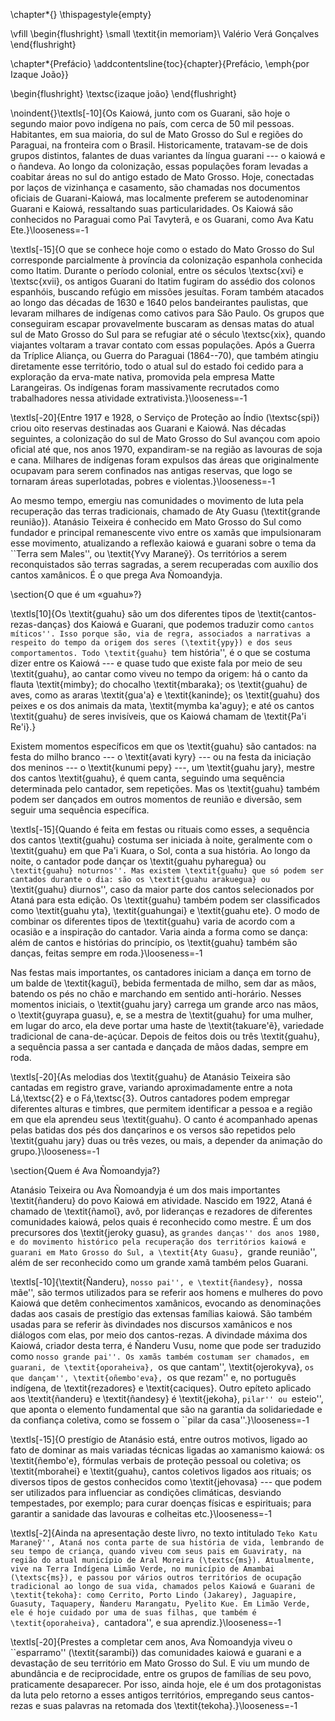 \chapter*{}
\thispagestyle{empty}

\vfill
\begin{flushright}
\small
\textit{in memoriam}\\
Valério Verá Gonçalves
\end{flushright}

\chapter*{Prefácio}
\addcontentsline{toc}{chapter}{Prefácio, \emph{por Izaque João}}

\begin{flushright}
\textsc{izaque joão}
\end{flushright}

\noindent{}\textls[-10]{Os Kaiowá, junto com os Guarani, são hoje o
segundo maior povo indígena
no país, com cerca de 50 mil pessoas. Habitantes, em sua maioria, do sul
de Mato Grosso do Sul e regiões do Paraguai, na fronteira com o Brasil.
Historicamente, tratavam-se de dois grupos distintos, falantes de duas
variantes da língua guarani --- o kaiowá e o ñandeva. Ao longo da
colonização, essas populações foram levadas a coabitar áreas no
sul do antigo estado de Mato Grosso. Hoje, conectadas por laços de
vizinhança e casamento, são chamadas nos documentos oficiais de
Guarani-Kaiowá, mas localmente preferem se autodenominar Guarani e
Kaiowá, ressaltando suas particularidades. Os Kaiowá são conhecidos no
Paraguai como Paῖ Tavyterã, e os Guarani, como Ava Katu
Ete.}\looseness=-1

\textls[-15]{O que se conhece hoje como o estado do Mato Grosso do Sul
corresponde
parcialmente à província da colonização espanhola conhecida como Itatim.
Durante o período colonial, entre os séculos \textsc{xvi} e
\textsc{xvii}, os antigos
Guarani do Itatim fugiram do assédio dos colonos espanhóis, buscando
refúgio em missões jesuítas. Foram também atacados ao longo das décadas
de 1630 e 1640 pelos bandeirantes paulistas, que levaram milhares de
indígenas como cativos para São Paulo. Os grupos que conseguiram escapar
provavelmente buscaram as densas matas do atual sul de Mato Grosso do
Sul para se refugiar até o século \textsc{xix}, quando viajantes
voltaram a
travar contato com essas populações. Após a Guerra da Tríplice Aliança,
ou Guerra do Paraguai (1864--70), que também atingiu diretamente esse
território, todo o atual sul do estado foi cedido para a exploração da
erva-mate nativa, promovida pela empresa Matte Larangeiras. Os indígenas
foram massivamente recrutados como trabalhadores nessa atividade
extrativista.}\looseness=-1

\textls[-20]{Entre 1917 e 1928, o Serviço de Proteção ao Índio
(\textsc{spi}) criou oito
reservas destinadas aos Guarani e Kaiowá. Nas décadas seguintes, a
colonização do sul de Mato Grosso do Sul avançou com apoio oficial até
que, nos anos 1970, expandiram-se na região as lavouras de soja e cana.
Milhares de indígenas foram expulsos das áreas que originalmente
ocupavam
para serem confinados nas antigas reservas, que logo se tornaram áreas
superlotadas, pobres e violentas.}\looseness=-1

Ao mesmo tempo, emergiu nas comunidades o movimento de luta pela
recuperação das terras tradicionais, chamado de Aty Guasu
(\textit{grande
reunião}). Atanásio Teixeira é conhecido em Mato Grosso do Sul como
fundador e principal remanescente vivo entre os xamãs que impulsionaram
esse movimento, atualizando a reflexão kaiowá e guarani sobre o tema da
``Terra sem Males'', ou \textit{Yvy Maraneỹ}. Os territórios a serem
reconquistados são terras sagradas, a serem recuperadas com auxílio dos
cantos xamânicos. É o que prega Ava Ñomoandyja.

\section{O que é um «guahu»?}

\textls[10]{Os \textit{guahu} são um dos diferentes tipos de
\textit{cantos-rezas-danças} dos
Kaiowá e Guarani, que podemos traduzir como ``cantos míticos''. Isso
porque são, via de regra, associados a
narrativas a respeito do tempo da origem dos seres (\textit{ypy}) e dos
seus comportamentos. Todo \textit{guahu} ``tem história'', é o que se
costuma dizer entre os Kaiowá --- e quase tudo que existe fala por meio
de
seu \textit{guahu}, ao cantar como viveu no tempo da origem: há o canto
da
flauta \textit{mimby}; do chocalho \textit{mbaraka}; os \textit{guahu}
de
aves, como as araras \textit{gua'a} e \textit{kaninde}; os
\textit{guahu} dos
peixes e os dos animais da mata, \textit{mymba ka'aguy}; e até os cantos
\textit{guahu} de seres invisíveis, que os Kaiowá chamam de \textit{Pa'i
Re'i}.}

Existem momentos específicos em que os \textit{guahu} são cantados: na
festa do milho branco --- o \textit{avati kyry} --- ou na festa da
iniciação
dos meninos --- o \textit{kunumi pepy} ---, um \textit{guahu jary},
mestre dos
cantos \textit{guahu}, é quem canta, seguindo uma sequência determinada
pelo cantador, sem repetições. Mas os \textit{guahu} também podem ser
dançados em outros momentos de reunião e diversão, sem seguir uma
sequência específica.

\textls[-15]{Quando é feita em festas ou rituais como esses, a sequência
 dos cantos
\textit{guahu} costuma ser iniciada à noite, geralmente com o
\textit{guahu}
em que Pa'i Kuara, o Sol, conta a sua história. Ao longo da noite, o
cantador pode dançar os \textit{guahu pyharegua} ou ``\textit{guahu}
noturnos''.
Mas existem \textit{guahu} que só podem ser cantados durante o dia: são
os
\textit{guahu arakuegua} ou ``\textit{guahu} diurnos'', caso da maior
parte dos
cantos selecionados por Ataná para esta edição. Os \textit{guahu} também
podem ser classificados como \textit{guahu yta}, \textit{guahungai} e
\textit{guahu ete}. O modo de combinar os diferentes tipos de
\textit{guahu}
varia de acordo com a ocasião e a inspiração do cantador. Varia ainda a
forma como se dança: além de cantos e histórias do princípio, os
\textit{guahu} também são danças, feitas sempre em roda.}\looseness=-1

Nas festas mais importantes, os cantadores iniciam a dança em torno de
um balde de \textit{kaguῖ}, bebida fermentada de milho, sem dar as mãos,
batendo os pés no chão e marchando em sentido anti-horário. Nesses
momentos iniciais, o \textit{guahu jary} carrega um grande arco nas
mãos, o
\textit{guyrapa guasu}, e, se a mestra de \textit{guahu} for uma
mulher, em lugar do arco, ela deve portar uma haste de
\textit{takuare'ẽ},
variedade tradicional de cana-de-açúcar. Depois de feitos dois ou três
\textit{guahu}, a sequência passa a ser cantada e dançada de mãos dadas,
sempre em roda.

\textls[-20]{As melodias dos \textit{guahu} de Atanásio Teixeira são
cantadas em
registro grave, variando aproximadamente entre a nota Lá\,\textsc{2} e o
 Fá\,\textsc{3}.
Outros cantadores podem empregar diferentes alturas e timbres, que
permitem identificar a pessoa e a região em que ela aprendeu seus
\textit{guahu}. O canto é acompanhado apenas pelas batidas dos pés dos
dançarinos e os versos são repetidos pelo \textit{guahu jary} duas ou
três
vezes, ou mais, a depender da animação do grupo.}\looseness=-1

\section{Quem é Ava Ñomoandyja?}

Atanásio Teixeira ou Ava Ñomoandyja é um dos mais importantes
\textit{ñanderu} do povo Kaiowá em atividade. Nascido em 1922, Ataná é
chamado de \textit{ñamoῖ}, avô, por lideranças e rezadores de diferentes
comunidades kaiowá, pelos quais é reconhecido como mestre. É um dos
precursores dos \textit{jeroky guasu}, as ``grandes danças'' dos anos
1980, e do
movimento histórico pela recuperação dos territórios kaiowá e guarani em
Mato Grosso do Sul, a \textit{Aty Guasu}, ``grande reunião'', além de
ser
reconhecido como um grande xamã também pelos Guarani.

\textls[-10]{\textit{Ñanderu}, ``nosso pai'', e \textit{ñandesy},
``nossa mãe'', são
termos utilizados para se referir aos homens e mulheres do povo Kaiowá
que detêm conhecimentos xamânicos, evocando as denominações dadas aos
casais de prestígio das extensas famílias kaiowá. São também usadas para
se
referir às divindades nos discursos xamânicos e nos diálogos com elas,
por meio dos cantos-rezas. A divindade máxima dos Kaiowá, criador desta
terra, é Ñanderu Vusu, nome que pode ser traduzido como ``nosso grande
pai''. Os xamãs também costumam ser chamados, em guarani, de
\textit{oporaheiva}, ``os que cantam'', \textit{ojerokyva}, ``os que
dançam'', \textit{oñembo'eva}, ``os que rezam'' e, no português
indígena,
de \textit{rezadores} e \textit{caciques}. Outro epíteto aplicado aos
\textit{ñanderu} e \textit{ñandesy} é \textit{jekoha}, ``pilar'' ou
``esteio'',
que aponta o elemento fundamental que são na garantia da solidariedade e
da confiança coletiva, como se fossem o ``pilar da casa''.}\looseness=-1

\textls[-15]{O prestígio de Atanásio está, entre outros motivos, ligado
ao fato de
dominar as mais variadas técnicas ligadas ao xamanismo kaiowá: os
\textit{ñembo'e}, fórmulas verbais de proteção pessoal ou coletiva; os
\textit{mborahei} e \textit{guahu}, cantos coletivos ligados aos
rituais; os
diversos tipos de gestos conhecidos como \textit{jehovasa} --- que podem
 ser
utilizados para influenciar as condições climáticas, desviando
tempestades, por exemplo; para curar doenças físicas e espirituais; para
garantir a sanidade das lavouras e colheitas etc.}\looseness=-1

\textls[-2]{Ainda na apresentação deste livro, no texto intitulado
``Teko Katu Maraneỹ'', Ataná nos conta
parte de sua história de vida, lembrando de seu tempo de criança, quando
viveu com seus pais em Guaviraty, na região do atual município de Aral
Moreira (\textsc{ms}). Atualmente, vive na Terra Indígena Limão Verde,
no
município de Amambai (\textsc{ms}), e passou por vários outros
territórios de ocupação tradicional ao longo de sua vida, chamados pelos
Kaiowá e Guarani de \textit{tekoha}: como Cerrito, Porto Lindo
(Jakarey),
Jaguapire, Guasuty, Taquapery, Ñanderu Marangatu, Pyelito Kue. Em Limão
Verde, ele é hoje cuidado por uma de suas filhas, que também é
\textit{oporaheiva}, ``cantadora'', e sua aprendiz.}\looseness=-1

\textls[-20]{Prestes a completar cem anos, Ava Ñomoandyja viveu o
``esparramo''
(\textit{sarambi}) das comunidades kaiowá e guarani e a devastação de
seu
território em Mato Grosso do Sul. E viu um mundo de abundância e de
reciprocidade, entre os grupos de famílias de seu povo, praticamente
desaparecer. Por isso, ainda hoje, ele é um dos protagonistas da luta
pelo retorno a esses antigos territórios, empregando seus cantos-rezas e
suas palavras na retomada dos \textit{tekoha}.}\looseness=-1
